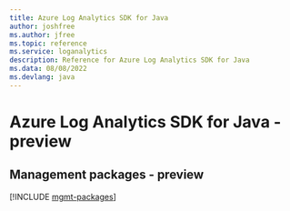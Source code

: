 ```yaml
---
title: Azure Log Analytics SDK for Java
author: joshfree
ms.author: jfree
ms.topic: reference
ms.service: loganalytics
description: Reference for Azure Log Analytics SDK for Java
ms.data: 08/08/2022
ms.devlang: java
---
```

# Azure Log Analytics SDK for Java - preview

## Management packages - preview
[!INCLUDE [mgmt-packages](log-analytics-mgmt-index.md)]